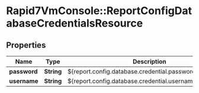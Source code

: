 # Rapid7VmConsole::ReportConfigDatabaseCredentialsResource

## Properties
Name | Type | Description | Notes
------------ | ------------- | ------------- | -------------
**password** | **String** | ${report.config.database.credential.password.description} | [optional] 
**username** | **String** | ${report.config.database.credential.username.description} | [optional] 


